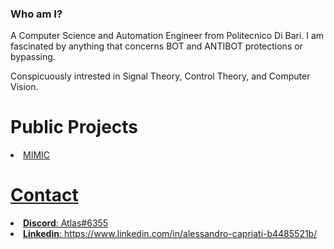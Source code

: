 ### Who am I?

A Computer Science and Automation Engineer from Politecnico Di Bari.
I am fascinated by anything that concerns BOT and ANTIBOT protections or bypassing.

Conspicuously intrested in Signal Theory, Control Theory, and Computer Vision.

# Public Projects

<li> <a href="https://github.com/MIMIC-LOGICS">MIMIC </li>

# Contact

<li> <b>Discord</b>: Atlas#6355 </li>
<li> <b>Linkedin</b>: https://www.linkedin.com/in/alessandro-capriati-b4485521b/ </li>



